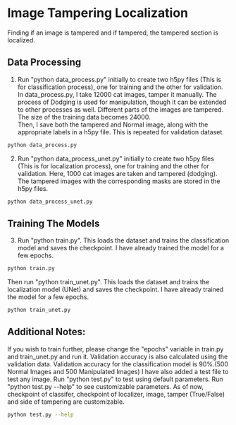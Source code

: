 # Image Tampering Localization
Finding if an image is tampered and if tampered, the tampered section is localized. <br>
## Data Processing
1. Run "python data_process.py" initially to create two h5py files (This is for classification process), one for training and the other for validation. <br>
  In data_process.py, I take 12000 cat images, tamper it manually. The process of Dodging is used for manipulation, though it can be extended to other processes as well. Different parts of the images are tampered. The size of the training data becomes 24000. <br>
  Then, I save both the tampered and Normal image, along with the appropriate labels in a h5py file. This is repeated for validation dataset.
```.bash
python data_process.py
```
2. Run "python data_process_unet.py" initially to create two h5py files (This is for localization process), one for training and the other for validation.
   Here, 1000 cat images are taken and tampered (dodging). The tampered images with the corresponding masks are stored in the h5py files.
```.bash
python data_process_unet.py
```
## Training The Models
3. Run "python train.py". This loads the dataset and trains the classification model and saves the checkpoint. I have already trained the model for a few epochs.
```.bash
python train.py
```
   Then run "python train_unet.py". This loads the dataset and trains the localization model (UNet) and saves the checkpoint. I have already trained the model for a few epochs.
```.bash
python train_unet.py
```
## Additional Notes:
   If you wish to train further, please change the "epochs" variable in train.py and train_unet.py and run it. Validation accuracy is also calculated using the validation data. Validation accuracy for the classification model is 90%.(500 Normal Images and 500 Manipulated Images)
   I have also added a test file to test any image. Run "python test.py" to test using default parameters. Run "python test.py --help" to see customizable parameters. As of now, checkpoint of classifer, checkpoint of localizer, image, tamper (True/False) and side of tampering are customizable.
```.bash
python test.py --help
```

